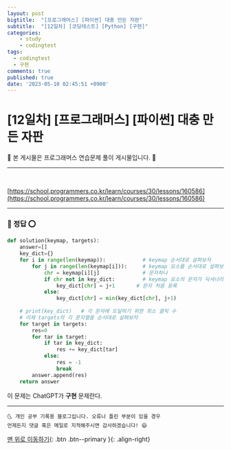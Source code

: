 ```yaml
---
layout: post
bigtitle:  "[프로그래머스] [파이썬] 대충 만든 자판"
subtitle:  "[12일차] [코딩테스트] [Python] [구현]"
categories:
    - study
    - codingtest
tags:
  - codingtest
  - 구현
comments: true
published: true
date: '2023-05-10 02:45:51 +0900'
---
```



# [12일차] [프로그래머스] [파이썬] 대충 만든 자판

🎀 본 게시물은 프로그래머스 연습문제 풀이 게시물입니다. 🎀 

---
<br>

[https://school.programmers.co.kr/learn/courses/30/lessons/160586](https://school.programmers.co.kr/learn/courses/30/lessons/160586)

---

### 🚀 정답 ⭕


```python
def solution(keymap, targets):
    answer=[]
    key_dict={}
    for i in range(len(keymap)):            # keymap 순서대로 살펴보자 
        for j in range(len(keymap[i])):     # keymap 요소를 순서대로 살펴보자 
            chr = keymap[i][j]              # 문자하나 
            if chr not in key_dict:         # keymap 요소의 문자가 딕셔너리에 없으면 
                key_dict[chr] = j+1       # 문자 처음 등록
            else:
                key_dict[chr] = min(key_dict[chr], j+1)
    
    # print(key_dict)   # 각 문자에 도달하기 위한 최소 클릭 수 
    # 이제 targets의 각 문자열을 순서대로 살펴보자 
    for target in targets:
        res=0
        for tar in target:
            if tar in key_dict:
                res += key_dict[tar]
            else:
                res = -1 
                break
        answer.append(res)
    return answer
```

이 문제는 ChatGPT가 __구현__ 문제란다.

***
    🌜 개인 공부 기록용 블로그입니다. 오류나 틀린 부분이 있을 경우 
    언제든지 댓글 혹은 메일로 지적해주시면 감사하겠습니다! 😄

[맨 위로 이동하기](#){: .btn .btn--primary }{: .align-right}